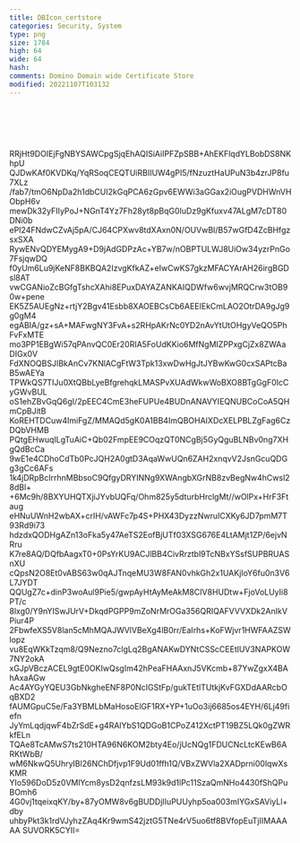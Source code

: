 ```yaml
---
title: DBIcon_certstore
categories: Security, System
type: png
size: 1784
high: 64
wide: 64
hash: 
comments: Domino Domain wide Certificate Store
modified: 20221107T103132
---
```

![DBIcon_certstore][1]

[1]: data:image/png;base64,iVBORw0KGgoAAAANSUhEUgAAAEAAAABACAYAAACqaXHeAAAGv0lEQVR4nO2bC2wU
RRjHt9DOIEjFgNBYSAWCpgSjqEhAQISiAiIPFZpSBB+AhEKFlqdYLBobDS8NKhpU
QJDwKAf0KVDKq/YqRSoqCEQTUiRBIIUW4gPI5/fNzuztHaUPuN3b4zrJP8fu7XLz
/fab7/tmO6NpDa2h1dbCUI2kGqPCA6zGpv6EWWi3aGGax2iOugPVDHWnVHObpH6v
mewDk32yFIIyPoJ+NGnT4Yz7Fh28yt8pBqG0IuDz9gKfuxv47ALgM7cDT80DNi0b
ePI24FNdwCZvAj5pA/CJ64CPXwv8tdXAxn0N/OUVwBI/B57wGfD4ZcBHfgzsxSXA
RywENvQDYEMygA9+D9jAdGDPzAc+YB7w/nOBPTULWJ8UiOw34yzrPnGo7FsjqwDQ
f0yUm6Lu9jKeNF8BKBQA2IzvgKfkAZ+eIwCwKS7gkzMFACYArAH26irgBGDsl8AT
vwCGANioZcBGfgTshcXAhi8EPuxDAYAZANKAIQDWfw6wvjMRQCrw3tOB90w+pene
EK5Z5AUEgNz+rtjY2Bgv41Esbb8XAOEBCsCb6AEEIEkCmLAO2OtrDA9gJg9g0gM4
egABIA/gz+sA+MAFwgNY3FvA+s2RHpAKrNc0YD2nAvYtUtOHgyVeQO5PhFvFxMTE
mo3PP1EBgWi57qPAnvQC0Er20RIA5FoUdKKio6MfNgMIZPPxgCjZx8ZWAaDIGx0V
FdXNOQBSJIBkAnCv7KNlACgFtW3Tpk13xwDwHgJtJYBwKwG0cxSAPtcBaB5wAEYa
TPWkQS7TIJu0XtQBbLyeBfgrehqkLMASPvXUAdWkwWoBXO8BTgGgF0IcCyGWvBUL
oS1ehZBvGqQ6gI/2pEEC4CmE3heFUPUe4BUDnANAVYIEQNUBCoCoA5QHmCpBJitB
KoREHTDCuw4ImiFgZ/MMAQd5gK0A1BB4ImQBOHAIXDcXELPBLZgFag6CzDQbVHMB
PQtgEHwuqILgTuAiC+Qb02FmpEE9COqzQT0NCgBj5GyQguBLNBv0ng7XHgQdBcCa
9wE1e4CDhoCdTb0PcJQH2A0gtD3AqaWwUQn6ZAH2xnqvV2JsnGcuQDGg3gCc6AFs
1k4jDRpBcIrrhnMBbsoC9QfgyDRYINNg9XWAngbXGrNB8zvBegNw4hCwsl28dBl+
+6Mc9h/8BXYUHQTXjiJYvbUQFq/Ohm825y5dturbHrclgMt//wOlPx+HrF3Ftaug
eHNuUWnH2wbAX+crIH/vAWFc7p4S+PHX43DyzzNwruICXKy6JD7pmM7T93Rd9i73
hdzdxQODHgAZn13oFka5y47AeTS2EofBjUTf03XSG676E4LtAMjt1ZP/6ejvNRru
K7re8AQ/DQfbAagxT0+0PsYrKU9ACJlBB4CivRrztbl9TcNBxYSsfSUPBRUASnXU
cQpsN2O8Et0vABS63w0qAJTnqeMU3W8FAN0vhkGh2x1UAKjIoY6fu0n3V6L7JYDT
QQUgZ7c+dinP3woAul9Pie5/gwpAyHtAyMeAkM8CIV8HUDtw+FjoVoLUyIi8PT/c
8lxg0/Y9nYISwJUrV+DkqdPGPP9mZoNrMrOGa356QRIQAFVVVXDk2AnIkVPiur4P
2FbwfeXS5V8lan5cMhMQAJWVlVBeXg4lB0rr/EaIrhs+KoFWjvr1HWFAAZSWlopz
vu8EqWKkTzqm8/Q9Nezno7clgLq2BgANAKwDYNtCSScCEEtlUV3NAPKOW7NY2okA
xGJpVBczACEL9gtE0OKIwQsgIm42hPeaFHAAxnJ5VKcmb+87YwZgxX4BAhAxaAGw
Ac4AYGyYQEU3GbNkgheENF8P0NcIGStFp/gukTEtlTUtkjKvFGXDdAARcbOqBXD2
fAUMGpuC5e/Fa3YBMLbMaHosoElGF1RX+YP+1uOo3ij6685os4EYH/6Lj49fiefn
JyYmLqdjqwF4bZrSdE+g4RAlYbS1QDGoB1CPoZ412XctPT19BZ5LQk0gZWRkfELn
TQAe8TcAMwS7ts210HTA96N6KOM2bty4Eo/jUcNQg1FDUCNcLtcKEwB6ARKtWbB/
wM6NkwQ5UhryIBl26NChDfjvp1F9Ud01ffh1Q/VBxZWVla2XADprni00lqwXsKMR
YIo596DoD5z0VMlYcm8ysD2qnfzsLM93k9d1lPc11SzaQmNHo4430fShQPuBOmh6
4G0vj1tqeixqKY/by+87yOMW8v6gBUDDjIIuPUUyhp5oa003mIYGxSAViyLl+dby
uhbyPkt3k1rdVJyhzZAq4Kr9wmS42jztG5TNe4rV5uo6tf8BVfopEuTjIIMAAAAA
SUVORK5CYII=
